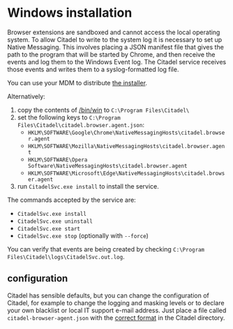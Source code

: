# Windows installation

Browser extensions are sandboxed and cannot access the local operating system. To allow Citadel to write to the system log it is necessary to set up Native Messaging. This involves placing a JSON manifest file that gives the path to the program that will be started by Chrome, and then receive the events and log them to the Windows Event log. The Citadel service receives those events and writes them to a syslog-formatted log file.

You can use your MDM to distribute [the installer](https://github.com/avanwouwe/citadel-browser-agent/releases/latest).

Alternatively: 
1. copy the contents of [/bin/win](/bin/win) to `C:\Program Files\Citadel\`
2. set the following keys to `C:\Program Files\Citadel\citadel.browser.agent.json`:
   * `HKLM\SOFTWARE\Google\Chrome\NativeMessagingHosts\citadel.browser.agent`
   * `HKLM\SOFTWARE\Mozilla\NativeMessagingHosts\citadel.browser.agent`
   * `HKLM\SOFTWARE\Opera Software\NativeMessagingHosts\citadel.browser.agent`
   * `HKLM\SOFTWARE\Microsoft\Edge\NativeMessagingHosts\citadel.browser.agent`
3. run `CitadelSvc.exe install` to install the service.

The commands accepted by the service are:
* `CitadelSvc.exe install`
* `CitadelSvc.exe uninstall`
* `CitadelSvc.exe start`
* `CitadelSvc.exe stop` (optionally with `--force`)

You can verify that events are being created by checking `C:\Program Files\Citadel\logs\CitadelSvc.out.log`.

## configuration
Citadel has sensible defaults, but you can change the configuration of Citadel, for example to change the logging and masking levels or to declare your own blacklist or local IT support e-mail address. Just place a file called `citadel-browser-agent.json` with the [correct format](/doc/configuration.md) in the Citadel directory.
